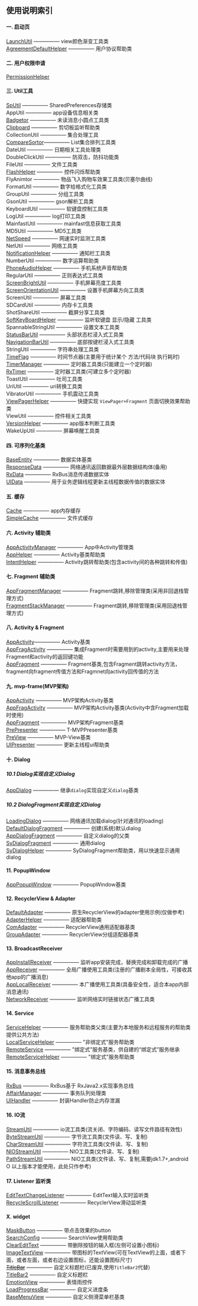 ## 使用说明索引  

#### 一. 启动页  
[LaunchUtil](https://github.com/ShaoqiangPei/AndroidLibrary/blob/master/read/LaunchUtil%E4%BD%BF%E7%94%A8%E8%AF%B4%E6%98%8E.md) ————— view颜色渐变工具类  
[AgreementDefaultHelper](https://github.com/ShaoqiangPei/AndroidLibrary/blob/master/read2020/AgreementDefaultHelper%E4%BD%BF%E7%94%A8%E8%AF%B4%E6%98%8E.md) ————— 用户协议帮助类  
#### 二. 用户权限申请  
[PermissionHelper](https://github.com/ShaoqiangPei/AndroidLibrary/blob/master/read/PermissionHelper%E4%BD%BF%E7%94%A8%E8%AF%B4%E6%98%8E.md
)
#### 三. Util工具  
[SpUtil](https://github.com/ShaoqiangPei/AndroidLibrary/blob/master/read/SpUtil%E4%BD%BF%E7%94%A8%E8%AF%B4%E6%98%8E.md)                  ————— SharedPreferences存储类  
AppUtil ————— app设备信息相关类  
[Badgetor](https://github.com/ShaoqiangPei/AndroidLibrary/blob/master/read/Badgetor%E4%BD%BF%E7%94%A8%E8%AF%B4%E6%98%8E.md) ————— 未读消息小圆点工具类  
[Clipboard](https://github.com/ShaoqiangPei/AndroidLibrary/blob/master/read/Clipboard%E4%BD%BF%E7%94%A8%E8%AF%B4%E6%98%8E.md) ————— 剪切板监听帮助类  
CollectionUtil ————— 集合处理工具  
[CompareSortor](https://github.com/ShaoqiangPei/AndroidLibrary/blob/master/read/CompareSortor%E4%BD%BF%E7%94%A8%E8%AF%B4%E6%98%8E.md)————— List集合排列工具类  
DateUtil ————— 日期相关工具处理类  
DoubleClickUtil ————— 防双击，防抖功能类  
FileUtil ————— 文件工具类  
[FlashHelper](https://github.com/ShaoqiangPei/AndroidLibrary/blob/master/read/FlashHelper使用说明.md) ————— 控件闪烁帮助类  
FlyAnimtor ————— 物品飞入购物车效果工具类(贝塞尔曲线)  
FormatUtil ————— 数字给格式化工具类  
GroupUtil ————— 分组工具类  
GsonUtil ————— gson解析工具类  
KeyboardUtil ————— 软键盘控制工具类  
LogUtil ————— log打印工具类  
MainfastUtil ————— mainfast信息获取工具类  
MD5Util ————— MD5工具类  
[NetSpeed](https://github.com/ShaoqiangPei/AndroidLibrary/blob/master/read/NetSpeed%E4%BD%BF%E7%94%A8%E8%AF%B4%E6%98%8E.md) ————— 网速实时监测工具类  
NetUtil ————— 网络工具类  
[NotificationHelper](https://github.com/ShaoqiangPei/AndroidLibrary/blob/master/read/NotificationHelper%E4%BD%BF%E7%94%A8%E8%AF%B4%E6%98%8E.md) ————— 通知栏工具类  
NumberUtil ————— 数字运算帮助类  
[PhoneAudioHelper](https://github.com/ShaoqiangPei/AndroidLibrary/blob/master/read/PhoneAudioHelper%E4%BD%BF%E7%94%A8%E8%AF%B4%E6%98%8E.md) ————— 手机系统声音帮助类  
RegularUtil ————— 正则表达式工具类  
[ScreenBrightUtil](https://github.com/ShaoqiangPei/AndroidLibrary/blob/master/read2020/ScreenBrightUtil%E4%BD%BF%E7%94%A8%E8%AF%B4%E6%98%8E.md) ————— 手机屏幕亮度工具类  
[ScreenOrientationUtil](https://github.com/ShaoqiangPei/AndroidLibrary/blob/master/read2020/ScreenOrientationUtil%E4%BD%BF%E7%94%A8%E8%AF%B4%E6%98%8E.md) ————— 设置手机屏幕方向工具类  
ScreenUtil ————— 屏幕工具类  
SDCardUtil ————— 内存卡工具类  
ShotShareUtil ————— 截屏分享工具类  
[SoftKeyBoardHelper](https://github.com/ShaoqiangPei/AndroidLibrary/blob/master/read/SoftKeyBoardHelper%E4%BD%BF%E7%94%A8%E8%AF%B4%E6%98%8E.md) ————— 监听软键盘 显示/隐藏 工具类  
SpannableStringUtil ————— 设置文本工具类  
[StatusBarUtil](https://github.com/ShaoqiangPei/AndroidLibrary/blob/master/read/StatusBarUtil%26NavigationBarUtil%E6%B5%B8%E5%85%A5%E5%BC%8F%E7%8A%B6%E6%80%81%E6%A0%8F%E4%BD%BF%E7%94%A8%E8%AF%B4%E6%98%8E.md) ————— 头部状态栏浸入式工具类  
[NavigationBarUtil](https://github.com/ShaoqiangPei/AndroidLibrary/blob/master/read/StatusBarUtil%26NavigationBarUtil%E6%B5%B8%E5%85%A5%E5%BC%8F%E7%8A%B6%E6%80%81%E6%A0%8F%E4%BD%BF%E7%94%A8%E8%AF%B4%E6%98%8E.md) ————— 底部按键栏浸入式工具类  
StringUtil ————— 字符串处理工具类  
[TimeFlag](https://github.com/ShaoqiangPei/AndroidLibrary/blob/master/read/TimeFlag%E4%BD%BF%E7%94%A8%E8%AF%B4%E6%98%8E.md
) ————— 时间节点器(主要用于统计某个 方法/代码块 执行耗时)   
[TimerManager](https://github.com/ShaoqiangPei/AndroidLibrary/blob/master/read/TimerManager使用说明.md) ————— 定时器工具类(只能建立一个定时器)  
[RxTimer](https://github.com/ShaoqiangPei/AndroidLibrary/blob/master/read/RxTimer%E5%AE%9A%E6%97%B6%E5%99%A8%E4%BD%BF%E7%94%A8%E8%AF%B4%E6%98%8E.md) ————— 定时器工具类(可建立多个定时器)  
ToastUtil ————— 吐司工具类  
UriUtil ————— uri转换工具类  
VibratorUtil ————— 手机震动工具类  
[ViewPagerHelper](https://github.com/ShaoqiangPei/AndroidLibrary/blob/master/read/ViewPagerHelper%E4%BD%BF%E7%94%A8%E8%AF%B4%E6%98%8E.md) ————— 快捷实现 `ViewPager+Fragment` 页面切换效果帮助类  
ViewUtil ————— 控件相关工具类  
[VersionHelper](https://github.com/ShaoqiangPei/AndroidLibrary/blob/master/read/VersionHelper%E4%BD%BF%E7%94%A8%E8%AF%B4%E6%98%8E.md) ————— app版本判断工具类  
WakeUpUtil ————— 屏幕唤醒工具类  
#### 四. 可序列化基类
[BaseEntity](https://github.com/ShaoqiangPei/AndroidLibrary/blob/master/read/BaseEntity%E4%BD%BF%E7%94%A8%E8%AF%B4%E6%98%8E.md) ————— 数据实体基类  
[ResponseData](https://github.com/ShaoqiangPei/AndroidLibrary/blob/master/androidlibrary/commonlibrary/src/main/java/com/android/commonlibrary/entity/ResponseData.java) ————— 网络通讯返回数据最外层数据结构体(备用)  
[RxData](https://github.com/ShaoqiangPei/AndroidLibrary/blob/master/androidlibrary/commonlibrary/src/main/java/com/android/commonlibrary/entity/RxData.java) ————— RxBus消息传递数据实体  
[UIData](https://github.com/ShaoqiangPei/AndroidLibrary/blob/master/androidlibrary/commonlibrary/src/main/java/com/android/commonlibrary/entity/UIData.java) ————— 用于业务逻辑线程更新主线程数据传值的数据实体  
#### 五. 缓存
[Cache](https://github.com/ShaoqiangPei/AndroidLibrary/blob/master/read/Cache%E4%BD%BF%E7%94%A8%E8%AF%B4%E6%98%8E.md) ————— app内存缓存  
[SimpleCache](https://github.com/ShaoqiangPei/AndroidLibrary/blob/master/read/SimpleCache%E4%BD%BF%E7%94%A8%E8%AF%B4%E6%98%8E.md) ————— 文件式缓存 
#### 六. Activity 辅助类
[AppActivityManager](https://github.com/ShaoqiangPei/AndroidLibrary/blob/master/read/AppActivityManager%E4%BD%BF%E7%94%A8%E8%AF%B4%E6%98%8E.md
) ————— App中Activity管理类  
[AppHelper](https://github.com/ShaoqiangPei/AndroidLibrary/blob/master/read/AppHelper%E4%BD%BF%E7%94%A8%E8%AF%B4%E6%98%8E.md
) ————— Activity基类帮助类  
[IntentHelper](https://github.com/ShaoqiangPei/AndroidLibrary/blob/master/read/IntentHelper%E4%BD%BF%E7%94%A8%E8%AF%B4%E6%98%8E.md
) ————— Activity跳转帮助类(包含activity间的各种跳转和传值)  
#### 七. Fragment 辅助类  
[AppFragmentManager](https://github.com/ShaoqiangPei/AndroidLibrary/blob/master/read/AppFragmentManager%E4%BD%BF%E7%94%A8%E8%AF%B4%E6%98%8E.md) ————— Fragment跳转,移除管理类(采用非回退栈管理方式)  
[FragmentStackManager](https://github.com/ShaoqiangPei/AndroidLibrary/blob/master/read/FragmentStackManager%E4%BD%BF%E7%94%A8%E8%AF%B4%E6%98%8E.md) ————— Fragment跳转,移除管理类(采用回退栈管理方式) 
#### 八. Activity & Fragment
[AppActivity](https://github.com/ShaoqiangPei/AndroidLibrary/blob/master/read/AppActivity%E4%BD%BF%E7%94%A8%E8%AF%B4%E6%98%8E.md)————— Activity基类  
[AppFragActivity](https://github.com/ShaoqiangPei/AndroidLibrary/blob/master/read/AppFragActivity%E4%BD%BF%E7%94%A8%E8%AF%B4%E6%98%8E.md) ————— 集成Fragment时需要用到的activity,主要用来处理Fragment和activity的返回键功能  
[AppFragment](https://github.com/ShaoqiangPei/AndroidLibrary/blob/master/read/AppFragment%E4%BD%BF%E7%94%A8%E8%AF%B4%E6%98%8E.md) ————— Fragment基类,包含Fragment跳转activity方法，fragment向fragment传值方法和Fragmnet向activity回传值的方法  
#### 九. mvp-frame(MVP架构)
[AppActivity](https://github.com/ShaoqiangPei/AndroidLibrary/blob/master/read/mvp-frame%E4%BD%BF%E7%94%A8%E8%AF%B4%E6%98%8E.md) ————— MVP架构Activity基类  
[AppFragActivity](https://github.com/ShaoqiangPei/AndroidLibrary/blob/master/read/mvp-frame%E4%BD%BF%E7%94%A8%E8%AF%B4%E6%98%8E.md) ————— MVP架构Activity基类(Activity中含Fragment加载时使用)  
[AppFragment](https://github.com/ShaoqiangPei/AndroidLibrary/blob/master/read/mvp-frame%E4%BD%BF%E7%94%A8%E8%AF%B4%E6%98%8E.md) ————— MVP架构Fragment基类  
[PrePresenter](https://github.com/ShaoqiangPei/AndroidLibrary/blob/master/read/mvp-frame%E4%BD%BF%E7%94%A8%E8%AF%B4%E6%98%8E.md) ————— T-MVPPresenter基类  
[PreView](https://github.com/ShaoqiangPei/AndroidLibrary/blob/master/read/mvp-frame%E4%BD%BF%E7%94%A8%E8%AF%B4%E6%98%8E.md) ————— MVP-View基类  
[UIPresenter](https://github.com/ShaoqiangPei/AndroidLibrary/blob/master/read/UIPresenter%E4%BD%BF%E7%94%A8%E8%AF%B4%E6%98%8E.md) ————— 更新主线程ui帮助类  
#### 十. Dialog 
##### 10.1 Dialog实现自定义Dialog
[AppDialog](https://github.com/ShaoqiangPei/AndroidLibrary/blob/master/read/AppDialog%E4%BD%BF%E7%94%A8%E8%AF%B4%E6%98%8E.md
) ————— 继承`dialog`实现自定义`dialog`基类  
##### 10.2 DialogFragment实现自定义Dialog
[LoadingDialog](https://github.com/ShaoqiangPei/AndroidLibrary/blob/master/read/LoadingDialog%E4%BD%BF%E7%94%A8%E8%AF%B4%E6%98%8E.md) ————— 网络通讯加载dialog(针对通讯的loading)  
[DefaultDialogFragment](https://github.com/ShaoqiangPei/AndroidLibrary/blob/master/read/DefaultDialogFragment%E4%BD%BF%E7%94%A8%E8%AF%B4%E6%98%8E.md
) ————— 创建(系统)默认dialog  
[AppDialogFragment](https://github.com/ShaoqiangPei/AndroidLibrary/blob/master/read/AppDialogFragment使用说明.md) ————— 自定义dialog的父类  
[SyDialogFragment](https://github.com/ShaoqiangPei/AndroidLibrary/blob/master/read/SyDialogFragment使用说明.md) ————— 通用dialog  
[SyDialogHelper](https://github.com/ShaoqiangPei/AndroidLibrary/blob/master/read/SyDialogHelper使用说明.md) ————— SyDialogFragment帮助类，用以快速显示通用dialog  
#### 11. PopupWindow 
[AppPopupWindow](https://github.com/ShaoqiangPei/AndroidLibrary/blob/master/read/AppPopupWindow使用说明.md) ————— PopupWindow基类  
#### 12. RecyclerView & Adapter  
[DefaultAdapter](https://github.com/ShaoqiangPei/AndroidLibrary/blob/master/androidlibrary/commonlibrary/src/main/java/com/android/commonlibrary/adapter/item_adapter/DefaultAdapter.java) ————— 原生RecyclerView的adapter使用示例(仅做参考)  
[AdapterHelper](https://github.com/ShaoqiangPei/AndroidLibrary/blob/master/read/AdapterHelper使用说明.md) ————— 适配器帮助类  
[ComAdapter](https://github.com/ShaoqiangPei/AndroidLibrary/blob/master/read/ComAdapter使用说明.md) ————— RecyclerView通用适配器基类  
[GroupAdapter](https://github.com/ShaoqiangPei/AndroidLibrary/blob/master/read/GroupAdapter使用说明.md) ————— RecyclerView分组适配器基类  
#### 13. BroadcastReceiver 
[AppInstallReceiver](https://github.com/ShaoqiangPei/AndroidLibrary/blob/master/read/AppInstallReceiver使用说明.md) ————— 监听app安装完成，替换完成和卸载完成的广播  
[AppReceiver](https://github.com/ShaoqiangPei/AndroidLibrary/blob/master/read/AppReceiver使用说明.md) ————— 全局广播使用工具类(注册的广播剧本全局性，可接收其他app的广播消息)  
[AppLocalReceiver](https://github.com/ShaoqiangPei/AndroidLibrary/blob/master/read/AppLocalReceiver使用说明.md) ————— 本广播使用工具类(具备安全性，适合本app内部消息通讯)  
[NetworkReceiver](https://github.com/ShaoqiangPei/AndroidLibrary/blob/master/read/NetworkReceiver使用说明.md) ————— 监听网络实时链接状态广播工具类  
#### 14. Service
[ServiceHelper](https://github.com/ShaoqiangPei/AndroidLibrary/blob/master/read/ServiceHelper%E4%BD%BF%E7%94%A8%E8%AF%B4%E6%98%8E.md) ————— 服务帮助类父类(主要为本地服务和远程服务的帮助类提供公共方法)  
[LocalServiceHelper](https://github.com/ShaoqiangPei/AndroidLibrary/blob/master/read/LocalServiceHelper%E4%BD%BF%E7%94%A8%E8%AF%B4%E6%98%8E.md) ————— "非绑定式"服务帮助类  
[RemoteService](https://github.com/ShaoqiangPei/AndroidLibrary/blob/master/read/RemoteService%E4%BD%BF%E7%94%A8%E8%AF%B4%E6%98%8E.md) ————— "绑定式"服务基类，供自建的“绑定式”服务继承  
[RemoteServiceHelper](https://github.com/ShaoqiangPei/AndroidLibrary/blob/master/read/RemoteServiceHelper%E4%BD%BF%E7%94%A8%E8%AF%B4%E6%98%8E.md) ————— "绑定式"服务帮助类   
####  15. 消息事务总线
[RxBus](https://github.com/ShaoqiangPei/AndroidLibrary/blob/master/read/RxBus%E4%BD%BF%E7%94%A8%E8%AF%B4%E6%98%8E.md) ————— RxBus基于 RxJava2.x实现事务总线  
[AffairManager](https://github.com/ShaoqiangPei/AndroidLibrary/blob/master/read/AffairManager%E4%BD%BF%E7%94%A8%E8%AF%B4%E6%98%8E.md) ————— 事务队列处理类  
[UIHandler](https://github.com/ShaoqiangPei/AndroidLibrary/blob/master/read/UIHandler%E4%BD%BF%E7%94%A8%E8%AF%B4%E6%98%8E.md) ————— 封装Handler防止内存泄漏  
####  16. IO流
[StreamUtil](https://github.com/ShaoqiangPei/AndroidLibrary/blob/master/read/StreamUtil%E4%BD%BF%E7%94%A8%E8%AF%B4%E6%98%8E.md) ————— io流工具类(流关闭、字符编码、读写文件路径有效性)  
[ByteStreamUtil](https://github.com/ShaoqiangPei/AndroidLibrary/blob/master/read/ByteStreamUtil%E4%BD%BF%E7%94%A8%E8%AF%B4%E6%98%8E.md) ————— 字节流工具类(文件读、写、复制)  
[CharStreamUtil](https://github.com/ShaoqiangPei/AndroidLibrary/blob/master/read/CharStreamUtil%E4%BD%BF%E7%94%A8%E8%AF%B4%E6%98%8E.md) ————— 字符流工具类(文件读、写、复制)  
[NIOStreamUtil](https://github.com/ShaoqiangPei/AndroidLibrary/blob/master/read/NIOStreamUtil%E4%BD%BF%E7%94%A8%E8%AF%B4%E6%98%8E.md) ————— NIO工具类(文件读、写、复制)  
[PathStreamUtil](https://github.com/ShaoqiangPei/AndroidLibrary/blob/master/androidlibrary/commonlibrary/src/main/java/com/android/commonlibrary/io/nio/PathStreamUtil.java) ————— NIO工具类(文件读、写、复制,需要jdk1.7+,android O 以上版本才能使用，此处只作参考)  
####  17. Listener 监听类
[EditTextChangeListener](https://github.com/ShaoqiangPei/AndroidLibrary/blob/master/read/EditTextChangeListener%E4%BD%BF%E7%94%A8%E8%AF%B4%E6%98%8E.md) ————— EditText输入实时监听类  
[RecycleScrollListener](https://github.com/ShaoqiangPei/AndroidLibrary/blob/master/read/RecycleScrollListener%E4%BD%BF%E7%94%A8%E8%AF%B4%E6%98%8E.md) ————— RecyclerView滑动监听类 

#### X. widget
[MaskButton](https://github.com/ShaoqiangPei/AndroidLibrary/blob/master/read/MaskButton使用说明.md) ————— 带点击效果的button  
[SearchConfig](
https://github.com/ShaoqiangPei/AndroidLibrary/blob/master/read/SearchConfig使用说明.md) ————— SearchView使用帮助类  
[ClearEditText](https://github.com/ShaoqiangPei/AndroidLibrary/blob/master/read/ClearEditText%E4%BD%BF%E7%94%A8%E8%AF%B4%E6%98%8E.md) ————— 带删除按钮的输入框(左侧可设置小图标)  
[ImageTextView](https://github.com/ShaoqiangPei/AndroidLibrary/blob/master/read/ImageTextView%E4%BD%BF%E7%94%A8%E8%AF%B4%E6%98%8E.md) ————— 带图标的TextView(可在TextView的上面，或者下面，或者左面，或者右边设置图标，还能设置图标尺寸)  
~~[TitleBar](https://github.com/ShaoqiangPei/AndroidLibrary/blob/master/read/TitleBar%E4%BD%BF%E7%94%A8%E8%AF%B4%E6%98%8E.md)~~ ————— 自定义标题栏(已废弃,使用`TitleBar2`代替)  
[TitleBar2](https://github.com/ShaoqiangPei/AndroidLibrary/blob/master/read/TitleBar2%E4%BD%BF%E7%94%A8%E8%AF%B4%E6%98%8E.md) ————— 自定义标题栏  
[EmotionView](https://github.com/ShaoqiangPei/AndroidLibrary/blob/master/read/EmotionView%E4%BD%BF%E7%94%A8%E8%AF%B4%E6%98%8E.md) ————— 表情雨控件  
[LoadProgressBar](https://github.com/ShaoqiangPei/AndroidLibrary/blob/master/read/LoadProgressBar%E4%BD%BF%E7%94%A8%E8%AF%B4%E6%98%8E.md) ————— 自定义进度条  
[BaseMenuView](https://github.com/ShaoqiangPei/AndroidLibrary/blob/master/read2020/BaseMenuView%E4%BD%BF%E7%94%A8%E8%AF%B4%E6%98%8E.md) ————— 自定义侧滑菜单栏基类    




